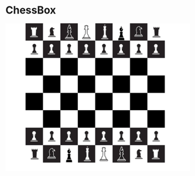<h1> ChessBox </h1>
<img src="https://github.com/SarvangiPatel/sarvangi-chessbox/blob/main/chessbox/images/chessbox.png?raw=true">
